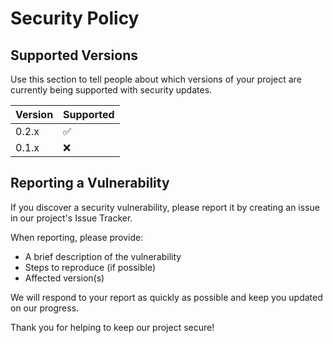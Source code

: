 # Security Policy

## Supported Versions

Use this section to tell people about which versions of your project are
currently being supported with security updates.

| Version | Supported          |
| ------- | ------------------ |
| 0.2.x   | :white_check_mark: |
| 0.1.x   | :x:                |

## Reporting a Vulnerability

If you discover a security vulnerability, please report it by creating an issue in our project's Issue Tracker.

When reporting, please provide:
- A brief description of the vulnerability
- Steps to reproduce (if possible)
- Affected version(s)

We will respond to your report as quickly as possible and keep you updated on our progress.

Thank you for helping to keep our project secure!
